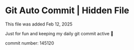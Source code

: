 # Git Auto Commit | Hidden File

This file was added Feb 12, 2025

Just for fun and keeping my daily git commit active 🤪

commit number: 145120
